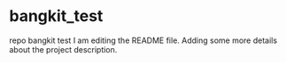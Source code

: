 # bangkit_test
repo bangkit test
I am editing the README file. Adding some more details about the project description.
